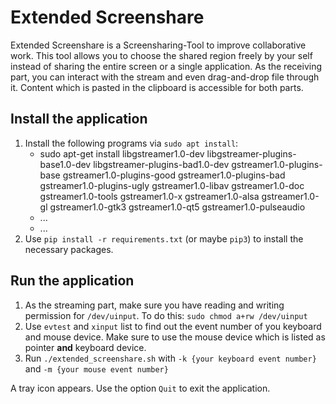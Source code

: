 # Extended Screenshare
Extended Screenshare is a Screensharing-Tool to improve collaborative work.
This tool allows you to choose the shared region freely by your self
instead of sharing the entire screen or a single application.
As the receiving part, you can interact with the stream and even drag-and-drop file through it.
Content which is pasted in the clipboard is accessible for both parts.

## Install the application
1. Install the following programs via `sudo apt install`:
   - sudo apt-get install libgstreamer1.0-dev libgstreamer-plugins-base1.0-dev libgstreamer-plugins-bad1.0-dev gstreamer1.0-plugins-base gstreamer1.0-plugins-good gstreamer1.0-plugins-bad gstreamer1.0-plugins-ugly gstreamer1.0-libav gstreamer1.0-doc gstreamer1.0-tools gstreamer1.0-x gstreamer1.0-alsa gstreamer1.0-gl gstreamer1.0-gtk3 gstreamer1.0-qt5 gstreamer1.0-pulseaudio
   - ...
   - ...
2. Use `pip install -r requirements.txt` (or maybe `pip3`) to install the necessary packages.

## Run the application
1. As the streaming part, make sure you have reading and writing permission for `/dev/uinput`.
To do this: `sudo chmod a+rw /dev/uinput`
2. Use `evtest` and `xinput` list to find out the event number of you keyboard and mouse device.
Make sure to use the mouse device which is listed as pointer **and** keyboard device.
3. Run `./extended_screenshare.sh` with `-k {your keyboard event number}` and `-m {your mouse event number}`

A tray icon appears. Use the option `Quit` to exit the application.
